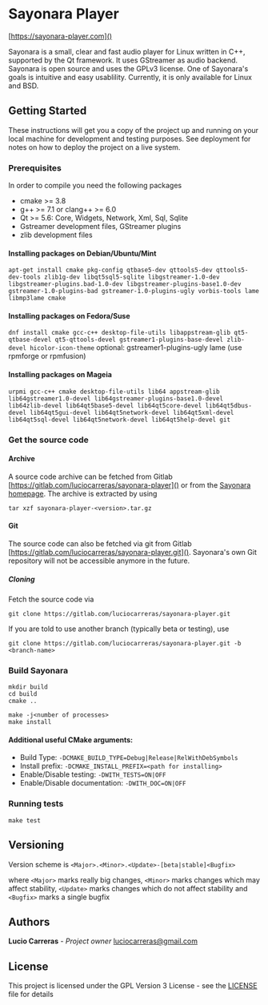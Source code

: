 # Sayonara Player
[https://sayonara-player.com]()

Sayonara is a small, clear and fast audio player for Linux written in C++, supported by the Qt framework. It uses GStreamer as audio backend. Sayonara is open source and uses the GPLv3 license. One of Sayonara's goals is intuitive and easy usablility. Currently, it is only available for Linux and BSD. 

## Getting Started

These instructions will get you a copy of the project up and running on your local machine for development and testing purposes. See deployment for notes on how to deploy the project on a live system.

### Prerequisites

In order to compile you need the following packages
 * cmake >= 3.8
 * g++ >= 7.1 or clang++ >= 6.0
 * Qt >= 5.6: Core, Widgets, Network, Xml, Sql, Sqlite
 * Gstreamer development files, GStreamer plugins
 * zlib development files

#### Installing packages on Debian/Ubuntu/Mint

`apt-get install cmake pkg-config qtbase5-dev qttools5-dev qttools5-dev-tools zlib1g-dev libqt5sql5-sqlite libgstreamer-1.0-dev libgstreamer-plugins.bad-1.0-dev libgstreamer-plugins-base1.0-dev gstreamer-1.0-plugins-bad gstreamer-1.0-plugins-ugly vorbis-tools lame libmp3lame cmake`

#### Installing packages on Fedora/Suse

`dnf install cmake gcc-c++ desktop-file-utils libappstream-glib qt5-qtbase-devel qt5-qttools-devel gstreamer1-plugins-base-devel zlib-devel hicolor-icon-theme`
optional: gstreamer1-plugins-ugly lame (use rpmforge or rpmfusion)

#### Installing packages on Mageia
`urpmi gcc-c++ cmake desktop-file-utils lib64 appstream-glib lib64gstreamer1.0-devel lib64gstreamer-plugins-base1.0-devel lib64zlib-devel lib64qt5base5-devel lib64qt5core-devel lib64qt5dbus-devel lib64qt5gui-devel lib64qt5network-devel lib64qt5xml-devel lib64qt5sql-devel lib64qt5network-devel lib64qt5help-devel git`

### Get the source code

#### Archive
A source code archive can be fetched from Gitlab [https://gitlab.com/luciocarreras/sayonara-player]() or from the [Sayonara homepage](https://sayonara-player.com/downloads.php). The archive is extracted by using

`tar xzf sayonara-player-<version>.tar.gz`

#### Git
The source code can also be fetched via git from Gitlab [https://gitlab.com/luciocarreras/sayonara-player.git](). Sayonara's own Git repository will not be accessible anymore in the future.

##### Cloning
Fetch the source code via

`git clone https://gitlab.com/luciocarreras/sayonara-player.git`

If you are told to use another branch (typically beta or testing), use

`git clone https://gitlab.com/luciocarreras/sayonara-player.git -b <branch-name>`


### Build Sayonara
```
mkdir build
cd build
cmake ..

make -j<number of processes>
make install
```

#### Additional useful CMake arguments:
 * Build Type: `-DCMAKE_BUILD_TYPE=Debug|Release|RelWithDebSymbols`
 * Install prefix: `-DCMAKE_INSTALL_PREFIX=<path for installing>`
 * Enable/Disable testing: `-DWITH_TESTS=ON|OFF`
 * Enable/Disable documentation: `-DWITH_DOC=ON|OFF`


### Running tests
`make test`

## Versioning
Version scheme is `<Major>.<Minor>.<Update>-[beta|stable]<Bugfix>`

where `<Major>` marks really big changes, `<Minor>` marks changes which may affect stability, `<Update>` marks changes which do not affect stability and `<Bugfix>` marks a single bugfix

## Authors
**Lucio Carreras** - *Project owner* luciocarreras@gmail.com

## License
This project is licensed under the GPL Version 3 License - see the [LICENSE](LICENSE) file for details
